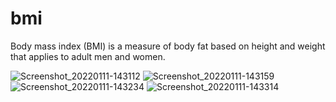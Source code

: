 # bmi

Body mass index (BMI) is a measure of body fat based on height and weight that applies to adult men and women.

![Screenshot_20220111-143112](https://flutter.dev/docs/cookbook)
![Screenshot_20220111-143159](https://flutter.dev/docs/cookbook)
![Screenshot_20220111-143234](https://flutter.dev/docs/cookbook)
![Screenshot_20220111-143314](https://flutter.dev/docs/cookbook)


